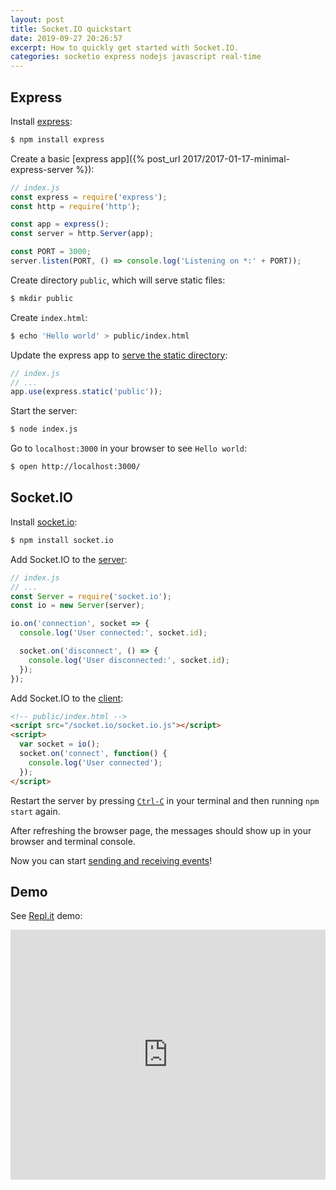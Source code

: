 ```yaml
---
layout: post
title: Socket.IO quickstart
date: 2019-09-27 20:26:57
excerpt: How to quickly get started with Socket.IO.
categories: socketio express nodejs javascript real-time
---
```


## Express

Install [express](https://www.npmjs.com/package/express):

```sh
$ npm install express
```

Create a basic [express app]({% post_url 2017/2017-01-17-minimal-express-server %}):

```js
// index.js
const express = require('express');
const http = require('http');

const app = express();
const server = http.Server(app);

const PORT = 3000;
server.listen(PORT, () => console.log('Listening on *:' + PORT));
```

Create directory `public`, which will serve static files:

```sh
$ mkdir public
```

Create `index.html`:

```sh
$ echo 'Hello world' > public/index.html
```

Update the express app to [serve the static directory](https://expressjs.com/en/starter/static-files.html):

```js
// index.js
// ...
app.use(express.static('public'));
```

Start the server:

```sh
$ node index.js
```

Go to `localhost:3000` in your browser to see `Hello world`:

```sh
$ open http://localhost:3000/
```

## Socket.IO

Install [socket.io](https://www.npmjs.com/package/socket.io):

```sh
$ npm install socket.io
```

Add Socket.IO to the [server](https://socket.io/docs/server-api/):

```js
// index.js
// ...
const Server = require('socket.io');
const io = new Server(server);

io.on('connection', socket => {
  console.log('User connected:', socket.id);

  socket.on('disconnect', () => {
    console.log('User disconnected:', socket.id);
  });
});
```

Add Socket.IO to the [client](https://socket.io/docs/client-api/):

```html
<!-- public/index.html -->
<script src="/socket.io/socket.io.js"></script>
<script>
  var socket = io();
  socket.on('connect', function() {
    console.log('User connected');
  });
</script>
```

Restart the server by pressing [`Ctrl-C`](https://en.wikipedia.org/wiki/Control-C) in your terminal and then running `npm start` again.

After refreshing the browser page, the messages should show up in your browser and terminal console.

Now you can start [sending and receiving events](https://socket.io/docs/#Sending-and-receiving-events)!

## Demo

See [Repl.it](https://repl.it/@remarkablemark/socketio-quickstart) demo:

<iframe height="400px" width="100%" src="https://repl.it/@remarkablemark/socketio-quickstart?lite=true" scrolling="no" frameborder="no" allowtransparency="true" allowfullscreen="true" sandbox="allow-forms allow-pointer-lock allow-popups allow-same-origin allow-scripts allow-modals"></iframe>
